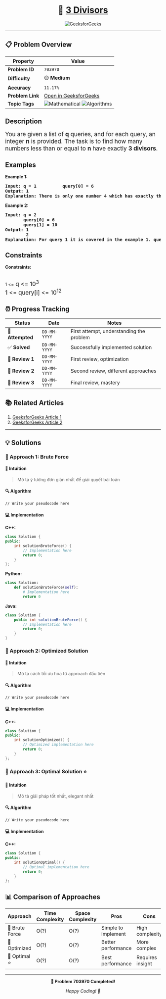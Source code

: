 <div align="center">

# 🧠 [3 Divisors](https://www.geeksforgeeks.org/problems/3-divisors3942/1)

[![GeeksforGeeks](<https://img.shields.io/badge/GeeksforGeeks-Problem-0F9D58?style=for-the-badge&logo=geeksforgeeks&logoColor=white>)](https://www.geeksforgeeks.org/problems/3-divisors3942/1)

</div>

---

## 📋 Problem Overview

| Property | Value |
|----------|-------|
| **Problem ID** | `703970` |
| **Difficulty** | 🟡 **Medium** |
| **Accuracy** | `11.17%` |
| **Problem Link** | [Open in GeeksforGeeks](https://www.geeksforgeeks.org/problems/3-divisors3942/1) |
| **Topic Tags** | ![Mathematical](https://img.shields.io/badge/-Mathematical-blue?style=flat-square) ![Algorithms](https://img.shields.io/badge/-Algorithms-blue?style=flat-square) |

## Description
<!-- description:start -->
<p><span style="font-size: 14pt;">You are given a list of <strong>q</strong> queries, and for each query, an integer <strong>n</strong> is provided. The task is to find how many numbers less than or equal to <strong>n</strong> have exactly <strong>3 divisors</strong>.</span></p>
<p><span style="font-size: 14pt;"><strong>
<!-- description:end -->

## Examples

<p><strong class="example">Example 1:</strong></p>
<pre>
<strong>Input:</strong> q = 1          query[0] = 6
<strong>Output:</strong> 1
<strong>Explanation:</strong> There is only one number 4 which has exactly three divisors 1, 2 and 4 and less than equal to 6.
</pre>

<p><strong class="example">Example 2:</strong></p>
<pre>
<strong>Input:</strong> q = 2
       query[0] = 6
       query[1] = 10
<strong>Output:</strong> 1
        2
<strong>Explanation:</strong> For query 1 it is covered in the example 1. query 2:There are two numbers 4 and 9 having exactly 3 divisors and less than equal to 10.
</pre>

## Constraints

<p><strong>Constraints:</strong></p>
 </strong><br />1 <=<span style="font-size: 14pt;"> q <= 10<sup>3</sup></span><br /><span style="font-size: 14pt;">1 <= query[i] <= 10<sup>12</sup></span></p>

## ⏰ Progress Tracking

| Status | Date | Notes |
|--------|------|-------|
| 🎯 **Attempted** | `DD-MM-YYYY` | First attempt, understanding the problem |
| ✅ **Solved** | `DD-MM-YYYY` | Successfully implemented solution |
| 🔄 **Review 1** | `DD-MM-YYYY` | First review, optimization |
| 🔄 **Review 2** | `DD-MM-YYYY` | Second review, different approaches |
| 🔄 **Review 3** | `DD-MM-YYYY` | Final review, mastery |

## 📚 Related Articles

1. [GeeksforGeeks Article 1](https://www.geeksforgeeks.org/find-all-factors-of-a-natural-number-in-sorted-order/)
2. [GeeksforGeeks Article 2](https://www.geeksforgeeks.org/numbers-exactly-3-divisors/)

---

## 💡 Solutions

### 🥉 Approach 1: Brute Force

#### 📝 Intuition
> Mô tả ý tưởng đơn giản nhất để giải quyết bài toán

#### 🔍 Algorithm
```pseudo
// Write your pseudocode here
```

#### 💻 Implementation

**C++:**
```cpp
class Solution {
public:
    int solutionBruteForce() {
        // Implementation here
        return 0;
    }
};
```

**Python:**
```python
class Solution:
    def solutionBruteForce(self):
        # Implementation here
        return 0
```

**Java:**
```java
class Solution {
    public int solutionBruteForce() {
        // Implementation here
        return 0;
    }
}
```

### 🥈 Approach 2: Optimized Solution

#### 📝 Intuition
> Mô tả cách tối ưu hóa từ approach đầu tiên

#### 🔍 Algorithm
```pseudo
// Write your pseudocode here
```

#### 💻 Implementation

**C++:**
```cpp
class Solution {
public:
    int solutionOptimized() {
        // Optimized implementation here
        return 0;
    }
};
```

### 🥇 Approach 3: Optimal Solution ⭐

#### 📝 Intuition
> Mô tả giải pháp tốt nhất, elegant nhất

#### 🔍 Algorithm
```pseudo
// Write your pseudocode here
```

#### 💻 Implementation

**C++:**
```cpp
class Solution {
public:
    int solutionOptimal() {
        // Optimal implementation here
        return 0;
    }
};
```

## 📊 Comparison of Approaches

| Approach | Time Complexity | Space Complexity | Pros | Cons |
|----------|-----------------|------------------|------|------|
| 🥉 Brute Force | O(?) | O(?) | Simple to implement | High complexity |
| 🥈 Optimized   | O(?) | O(?) | Better performance | More complex |
| 🥇 Optimal ⭐  | O(?) | O(?) | Best performance | Requires insight |

---

<div align="center">

**🎯 Problem 703970 Completed!**

*Happy Coding! 🚀*

</div>
